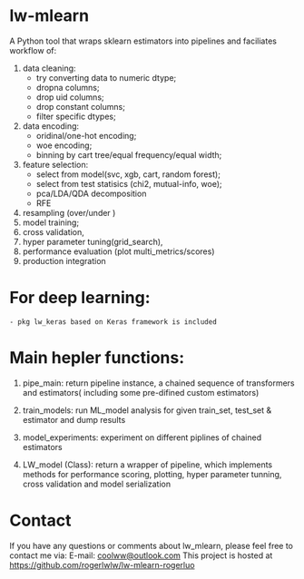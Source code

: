 # lw-mlearn

A Python tool that wraps sklearn estimators into pipelines and faciliates workflow 
of:

1) data cleaning:
    - try converting data to numeric dtype; 
    - dropna columns; 
    - drop uid columns;
    - drop constant columns;
    - filter specific dtypes;
2) data encoding: 
    - oridinal/one-hot encoding; 
    - woe encoding; 
    - binning by cart tree/equal frequency/equal width;
3) feature selection:
    - select from model(svc, xgb, cart, random forest); 
    - select from test statisics (chi2, mutual-info, woe);
    - pca/LDA/QDA decomposition
    - RFE
4) resampling (over/under )
5) model training;
6) cross validation, 
7) hyper parameter tuning(grid_search), 
8) performance evaluation (plot multi_metrics/scores)
9) production integration

For deep learning:
=============
    - pkg lw_keras based on Keras framework is included

Main hepler functions:
=============
1) pipe_main:
    return pipeline instance, a chained sequence of transformers and estimators(
    including some pre-difined custom estimators)

2) train_models:
    run ML_model analysis for given train_set, test_set & estimator and dump results
3) model_experiments:
    experiment on different piplines of chained estimators

4) LW_model (Class):
     return a wrapper of pipeline, which implements methods for performance scoring, 
     plotting, hyper parameter tunning, cross validation and model serialization


Contact
=============
If you have any questions or comments about lw_mlearn, please feel free to 
contact me via:
E-mail: coolww@outlook.com
This project is hosted at https://github.com/rogerlwlw/lw-mlearn-rogerluo

